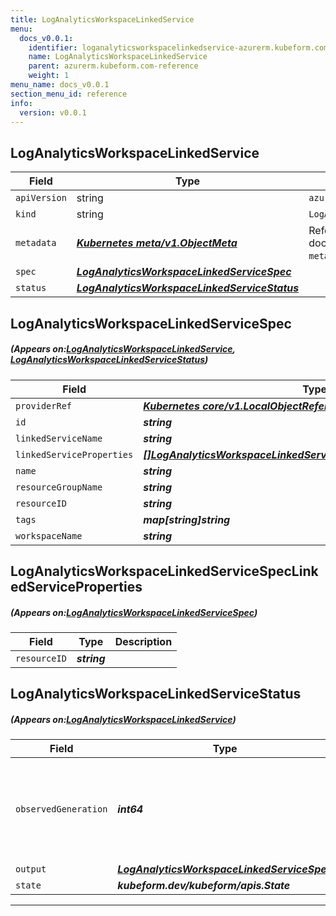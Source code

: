 ```yaml
---
title: LogAnalyticsWorkspaceLinkedService
menu:
  docs_v0.0.1:
    identifier: loganalyticsworkspacelinkedservice-azurerm.kubeform.com
    name: LogAnalyticsWorkspaceLinkedService
    parent: azurerm.kubeform.com-reference
    weight: 1
menu_name: docs_v0.0.1
section_menu_id: reference
info:
  version: v0.0.1
---
```


## LogAnalyticsWorkspaceLinkedService
| Field | Type | Description |
| ------ | ----- | ----------- |
| `apiVersion` | string | `azurerm.kubeform.com/v1alpha1` |
|    `kind` | string | `LogAnalyticsWorkspaceLinkedService` |
| `metadata` | ***[Kubernetes meta/v1.ObjectMeta](https://kubernetes.io/docs/reference/generated/kubernetes-api/v1.13/#objectmeta-v1-meta)***|Refer to the Kubernetes API documentation for the fields of the `metadata` field.|
| `spec` | ***[LogAnalyticsWorkspaceLinkedServiceSpec](#LogAnalyticsWorkspaceLinkedServiceSpec)***||
| `status` | ***[LogAnalyticsWorkspaceLinkedServiceStatus](#LogAnalyticsWorkspaceLinkedServiceStatus)***||
## LogAnalyticsWorkspaceLinkedServiceSpec
##### (Appears on:[LogAnalyticsWorkspaceLinkedService](#LogAnalyticsWorkspaceLinkedService), [LogAnalyticsWorkspaceLinkedServiceStatus](#LogAnalyticsWorkspaceLinkedServiceStatus))
| Field | Type | Description |
| ------ | ----- | ----------- |
| `providerRef` | ***[Kubernetes core/v1.LocalObjectReference](https://kubernetes.io/docs/reference/generated/kubernetes-api/v1.13/#localobjectreference-v1-core)***||
| `id` | ***string***||
| `linkedServiceName` | ***string***| ***(Optional)*** |
| `linkedServiceProperties` | ***[[]LogAnalyticsWorkspaceLinkedServiceSpecLinkedServiceProperties](#LogAnalyticsWorkspaceLinkedServiceSpecLinkedServiceProperties)***| ***(Optional)*** |
| `name` | ***string***| ***(Optional)*** |
| `resourceGroupName` | ***string***||
| `resourceID` | ***string***| ***(Optional)*** |
| `tags` | ***map[string]string***| ***(Optional)*** |
| `workspaceName` | ***string***||
## LogAnalyticsWorkspaceLinkedServiceSpecLinkedServiceProperties
##### (Appears on:[LogAnalyticsWorkspaceLinkedServiceSpec](#LogAnalyticsWorkspaceLinkedServiceSpec))
| Field | Type | Description |
| ------ | ----- | ----------- |
| `resourceID` | ***string***||
## LogAnalyticsWorkspaceLinkedServiceStatus
##### (Appears on:[LogAnalyticsWorkspaceLinkedService](#LogAnalyticsWorkspaceLinkedService))
| Field | Type | Description |
| ------ | ----- | ----------- |
| `observedGeneration` | ***int64***| ***(Optional)*** Resource generation, which is updated on mutation by the API Server.|
| `output` | ***[LogAnalyticsWorkspaceLinkedServiceSpec](#LogAnalyticsWorkspaceLinkedServiceSpec)***| ***(Optional)*** |
| `state` | ***kubeform.dev/kubeform/apis.State***| ***(Optional)*** |
---
